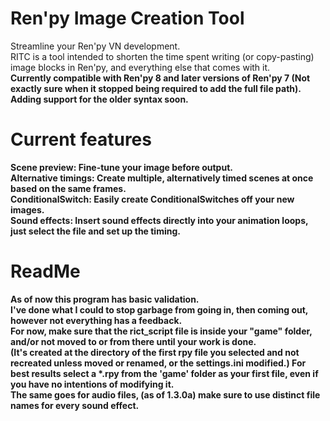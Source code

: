 # Ren'py Image Creation Tool
Streamline your Ren'py VN development.<br>
RITC is a tool intended to shorten the time spent writing (or copy-pasting) image blocks in Ren'py, and everything else that comes with it.<br>
<strong>Currently compatible with Ren'py 8 and later versions of Ren'py 7 (Not exactly sure when it stopped being required to add the full file path).<br> Adding support for the older syntax soon.

# <strong>Current features</strong><br>
<strong>Scene preview:</strong> Fine-tune your image before output.<br>
<strong>Alternative timings</strong>: Create multiple, alternatively timed scenes at once based on the same frames.<br>
<strong>ConditionalSwitch</strong>: Easily create ConditionalSwitches off your new images.<br>
<strong>Sound effects</strong>: Insert sound effects directly into your animation loops, just select the file and set up the timing.</br>

# ReadMe
As of now this program has <strong>basic</strong> validation.</br>
I've done what I could to stop garbage from going in, then coming out, however not everything has a feedback.</br>
For now, make sure that the rict_script file is inside your "game" folder, and/or not moved to or from there until your work is done.</br>
(It's created at the directory of the first rpy file you selected and not recreated unless moved or renamed, or the settings.ini modified.)
For best results select a *.rpy from the 'game' folder as your first file, even if you have no intentions of modifying it.</br>
The same goes for audio files, (as of 1.3.0a) make sure to use distinct file names for every sound effect.
